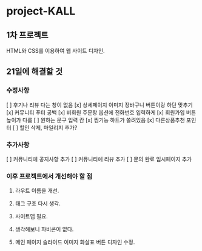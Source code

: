 # project-KALL
## 1차 프로젝트
HTML와 CSS를 이용하여 웹 사이트 디자인.

## 21일에 해결할 것
### 수정사항
[ ] 후기나 리뷰 다는 창이 없음 
[x] 상세페이지 이미지 장바구니 버튼이랑 하단 맞추기
[x] 커뮤니티 푸터 공백
[x] 비회원 주문창 옵션에 전화번호 입력하게 
[x] 회원가입 버튼 높이가 다름 
[ ] 원하는 문구 입력 칸 
[x] 찜기능 하트가 쏠려있음 
[x] 다른상품추천 포인터
[ ] 할인 삭제, 마일리지 추가?

### 추가사항
[ ] 커뮤니티에 공지사항 추가
[ ] 커뮤니티에 리뷰 추가
[ ] 문의 완료 임시페이지 추가

### 이후 프로젝트에서 개선해야 할 점
1. 라우트 이름을 개선.
2. 태그 구조 다시 생각.
3. 사이트맵 필요.
4. 생각해보니 파비콘이 없다.

5. 메인 페이지 슬라이드 이미지 화살표 버튼 디자인 수정.